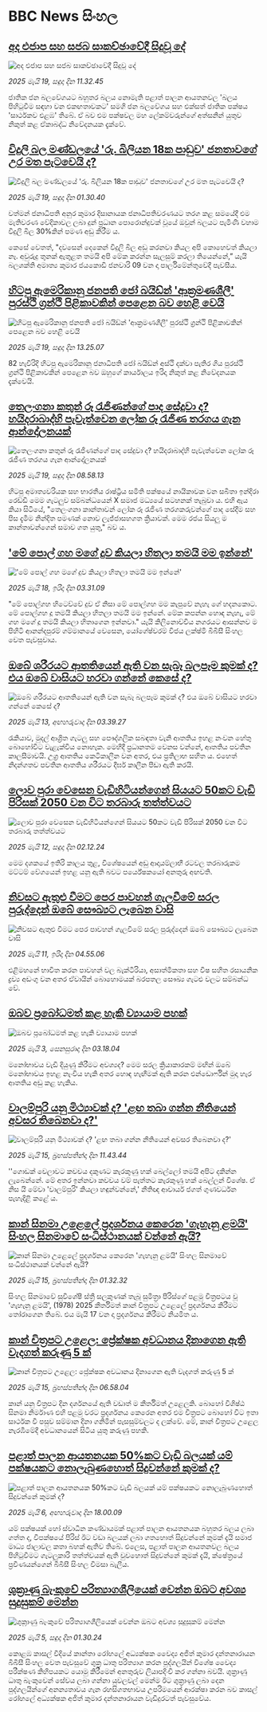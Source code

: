 # BBC News සිංහල## [අද එජාප සහ සජබ සාකච්ඡාවේදී සිදුවූ දේ](https://www.bbc.com/sinhala/articles/cwywqn2zr5do?at_campaign=githubrss)![අද එජාප සහ සජබ සාකච්ඡාවේදී සිදුවූ දේ](https://ichef.bbci.co.uk/ace/standard/240/cpsprodpb/59a4/live/9281cd30-349f-11f0-ad6d-67c1c2fdfbf5.jpg)_2025 මැයි 19, සඳුදා දින 11.32.45_ජාතික ජන බලවේගයට බහුතර බලය නොමැති පළාත් පාලන ආයතනවල 'බලය පිහිටුවීම සඳහා වන එකඟතාවකට' සමගි ජන බලවේගය සහ එක්සත් ජාතික පක්ෂය 'සාර්ථකව එළඹ' තිබේ.
ඒ බව එම පක්ෂවල මහ ලේකම්වරුන්ගේ අත්සනින් යුතුව නිකුත් කළ ඒකාබද්ධ නිවේදනයක දැක්වේ.## [විදුලි බල මණ්ඩලයේ 'රු. බිලියන 18ක පාඩුව' ජනතාවගේ උර මත පැටවෙයි ද?](https://www.bbc.com/sinhala/articles/cz709jvq0xro?at_campaign=githubrss)![විදුලි බල මණ්ඩලයේ 'රු. බිලියන 18ක පාඩුව' ජනතාවගේ උර මත පැටවෙයි ද?](https://ichef.bbci.co.uk/ace/standard/240/cpsprodpb/4d99/live/762ac740-346d-11f0-96c3-cf669419a2b0.jpg)_2025 මැයි 19, සඳුදා දින 01.30.40_වත්මන් ජනාධිපති අනුර කුමාර දිසානායක ජනාධිපතිවරණයට තරග කළ සමයේදී එම මැතිවරණ වේදිකාවල ලබා දුන් ප්‍රධාන පොරොන්දුවක් වූයේ ඔවුන් බලයට පැමිණි වහාම විදුලි බිල 30%කින් පමණ අඩු කිරීම ය.

කෙසේ වෙතත්, "දවසෙන් දෙකෙන් විදුලි බිල අඩු කරනවා කියල අපි කොහෙවත් කියලා නෑ. අවුරුදු තුනක් ඇතුළත තමයි අපි මේක කරන්න සැලසුම් කරලා තියෙන්නේ,” යැයි බලශක්ති අමාත්‍ය කුමාර ජයකොඩි ජනවාරි 09 වන දා පාර්ලිමේන්තුවේදී පැවසීය.## [හිටපු ඇමෙරිකානු ජනපති ජෝ බයිඩ්න් 'ආක්‍රමණශීලී' පුරස්ථි ග්‍රන්ථි පිළිකාවකින් පෙළෙන බව හෙළි වෙයි](https://www.bbc.com/sinhala/articles/cvgnqv94l36o?at_campaign=githubrss)![හිටපු ඇමෙරිකානු ජනපති ජෝ බයිඩ්න් 'ආක්‍රමණශීලී' පුරස්ථි ග්‍රන්ථි පිළිකාවකින් පෙළෙන බව හෙළි වෙයි](https://ichef.bbci.co.uk/ace/standard/240/cpsprodpb/f0a9/live/99fe5890-347b-11f0-8519-3b5a01ebe413.jpg)_2025 මැයි 19, සඳුදා දින 13.25.07_82 හැවිරිදි හිටපු ඇමෙරිකානු ජනාධිපති ජෝ බයිඩ්න් අස්ථි දක්වා පැතිර ගිය පුරස්ථි ග්‍රන්ථි පිළිකාවකින් පෙළෙන බව ඔහුගේ කාර්යාලය ඉරිදා නිකුත් කළ නිවේදනයක දැක්වෙයි.## [තෙලංගනා කතුන් රූ රැජිණන්ගේ පාද සේදුවා ද? හයිදරාබාද්හි පැවැත්වෙන ලෝක රූ රැජිණ තරගය ගැන ආන්දෝලනයක්](https://www.bbc.com/sinhala/articles/ckg71k498gpo?at_campaign=githubrss)![තෙලංගනා කතුන් රූ රැජිණන්ගේ පාද සේදුවා ද? හයිදරාබාද්හි පැවැත්වෙන ලෝක රූ රැජිණ තරගය ගැන ආන්දෝලනයක්](https://ichef.bbci.co.uk/ace/standard/240/cpsprodpb/0ee4/live/219647f0-348f-11f0-96c3-cf669419a2b0.jpg)_2025 මැයි 19, සඳුදා දින 08.58.13_හිටපු අමාත්‍යවරියක සහ භාරතීය රාෂ්ට්‍රීය සමිති පක්ෂයේ නායිකාවක වන සබීතා ඉන්දිරා රෙඩ්ඩි මෙම ගැටලුව සම්බන්ධයෙන් X සමාජ මධ්‍යයේ සටහනක් තැබුවා ය. එහි ඇය කියා සිටියේ, "තෙලංගනා කාන්තාවන් ලෝක රූ රැජිණ තරගකරුවන්ගේ පාද සේදීම සහ පිස දැමීම නින්දිත පමණක් නොව ලැජ්ජාසහගත ක්‍රියාවක්. මෙම රජය සියලු ම කාන්තාවන්ගෙන් සමාව ගත යුතු," බව ය.## ['මේ පොල් ගහ මගේ දුව කියලා හිතලා තමයි මම ඉන්නේ'](https://www.bbc.com/sinhala/articles/c071zevj3jlo?at_campaign=githubrss)!['මේ පොල් ගහ මගේ දුව කියලා හිතලා තමයි මම ඉන්නේ'](https://ichef.bbci.co.uk/ace/standard/240/cpsprodpb/a068/live/f665daa0-3317-11f0-96c3-cf669419a2b0.jpg)_2025 මැයි 18, ඉරිදා දින 03.31.09_"මේ පොල්ගහ හිටෙව්වේ දුව ඒ නිසා මේ පොල්ගහ මම කැපුවේ නැහැ ගේ හදනකොට. මේ පොල්ගහ දූ තමයි කියලා හිතලා තමයි මම ඉන්නේ. මේක කපන්න හොඳ නැහැ, මේ ගහ මගේ දූ තමයි කියලා හිතාගෙන ඉන්නවා." යැයි කිලිනොච්චිය නගරයට ආසන්නව ම පිහිටි ආනන්දපුරම් ගම්මානයේ වෙසෙන, යෝගේෂ්වරම් විජය ලක්ෂ්මි බීබීසී සිංහල වෙත පැවසුවාය.## [ඔබේ ශරීරයට ආතතියෙන් ඇති වන සැබෑ බලපෑම කුමක් ද? එය ඔබේ වාසියට හරවා ගන්නේ කෙසේ ද?](https://www.bbc.com/sinhala/articles/c0r5ydvy548o?at_campaign=githubrss)![ඔබේ ශරීරයට ආතතියෙන් ඇති වන සැබෑ බලපෑම කුමක් ද? එය ඔබේ වාසියට හරවා ගන්නේ කෙසේ ද?](https://ichef.bbci.co.uk/ace/standard/240/cpsprodpb/cf90/live/1ac001c0-0afd-11f0-94d4-6f954f5dcfa3.jpg)_2025 මැයි 13, අඟහරුවාදා දින 03.39.27_රැකියාව, මුදල් ආශ්‍රිත ගැටලු සහ පෞද්ගලික සබඳතා වැනි ආතතිය ඉහළ නංවන හේතු බොහෝවිට වැළැක්විය නොහැක. මෙහිදී ප්‍රධානතම වෙනස වන්නේ, ආතතිය පවතින කාලසීමාවයි. උග්‍ර ආතතිය කෙටිකාලීන වන අතර, එය ප්‍රතිලාභ සහිත ය. එහෙත් නිදන්ගතව පවතින ආතතිය ශරීරයට දීර්ඝ කාලීන පීඩා ඇති කරයි.## [ලොව පුරා වෙසෙන වැඩිහිටියන්ගෙන් සියයට 50කට වැඩි පිරිසක් 2050 වන විට තරබාරු තත්ත්වයට](https://www.bbc.com/sinhala/articles/c5yg3yne833o?at_campaign=githubrss)![ලොව පුරා වෙසෙන වැඩිහිටියන්ගෙන් සියයට 50කට වැඩි පිරිසක් 2050 වන විට තරබාරු තත්ත්වයට](https://ichef.bbci.co.uk/ace/standard/240/cpsprodpb/5481/live/5c3da8f0-2ef7-11f0-b26b-ab62c890638b.jpg)_2025 මැයි 12, සඳුදා දින 02.12.24_මෙම දශකයේ ඉතිරි කාලය තුළ, විශේෂයෙන් අඩු ආදායම්ලාභී රටවල තරබාරුකම මට්ටම් වේගයෙන් ඉහළ යනු ඇති බවට පර්යේෂකයෝ අනතුරු අඟවති.## [නිවසට ඇතුළු වීමට පෙර පාවහන් ගැලවීමේ සරල පුරුද්දෙන් ඔබේ සෞඛ්‍යට ලැබෙන වාසි](https://www.bbc.com/sinhala/articles/cx2wz7lr14qo?at_campaign=githubrss)![නිවසට ඇතුළු වීමට පෙර පාවහන් ගැලවීමේ සරල පුරුද්දෙන් ඔබේ සෞඛ්‍යට ලැබෙන වාසි](https://ichef.bbci.co.uk/ace/standard/240/cpsprodpb/8ee6/live/1f26f560-2688-11f0-8c66-ebf25fc2cfef.jpg)_2025 මැයි 11, ඉරිදා දින 04.55.06_එළිමහනේ භාවිත කරන පාවහන් වල බැක්ටීරියා, අසාත්මිකතා සහ විෂ සහිත රසායනික ද්‍රව්‍ය අඩංගු වන අතර ඒවායින් බොහොමයක් බරපතල සෞඛ්‍ය ගැටළු වලට සම්බන්ධ වේ.## [ඔබව ප්‍රබෝධමත් කළ හැකි ව්‍යායාම පහක්](https://www.bbc.com/sinhala/articles/cvgnyxeq29vo?at_campaign=githubrss)![ඔබව ප්‍රබෝධමත් කළ හැකි ව්‍යායාම පහක්](https://ichef.bbci.co.uk/ace/standard/240/cpsprodpb/c2df/live/6ee92ee0-f881-11ef-8c03-7dfdbeeb2526.jpg)_2025 මැයි 3, සෙනසුරාදා දින 03.18.04_මනෝභාවය වැඩි දියුණු කිරීමට අවශ්‍යද? මෙම සරල ක්‍රියාකාරකම් මඟින් ඔබේ මනෝභාවය ඉහළ නැංවිය හැකි අතර හොඳ හැඟීමක් ඇති කරන එන්ඩොර්ෆින් මුදා හැර ආතතිය අඩු කළ හැකිය.## [වාලම්පුරි යනු මිථ්‍යාවක් ද? 'ළඟ තබා ගන්න නීතියෙන් අවසර තිබෙනවා ද?'](https://www.bbc.com/sinhala/articles/cre98w2qr1jo?at_campaign=githubrss)![වාලම්පුරි යනු මිථ්‍යාවක් ද? 'ළඟ තබා ගන්න නීතියෙන් අවසර තිබෙනවා ද?'](https://ichef.bbci.co.uk/ace/standard/240/cpsprodpb/5240/live/103fc4a0-3173-11f0-8fe4-175a817b5a2f.jpg)_2025 මැයි 15, බ්‍රහස්පතින්දා දින 11.43.44_''ගොඩක් වෙලාවට කවචය දකුණට කැරකුණු හක් බෙල්ලෝ තමයි අපිට දකින්න ලැබෙන්නේ. මේ අතර ඉන්නවා කවචය වම් පැත්තට කැරකුණු හක් බෙල්ලන් විශේෂ. ඒ නිස යි මේවා 'වාලම්පුරි' කියලා හඳුන්වන්නේ,' නීතිඥ ආචාර්ය ජගත් ගුණවර්ධන පැහැදිළි කළේ ය.## [කාන් සිනමා උළෙලේ ප්‍රදර්ශනය කෙරෙන 'ගැහැනු ළමයි' සිංහල සිනමාවේ සංධිස්ථානයක් වන්නේ ඇයි?](https://www.bbc.com/sinhala/articles/c2lkdr5d8x4o?at_campaign=githubrss)![කාන් සිනමා උළෙලේ ප්‍රදර්ශනය කෙරෙන 'ගැහැනු ළමයි' සිංහල සිනමාවේ සංධිස්ථානයක් වන්නේ ඇයි?](https://ichef.bbci.co.uk/ace/standard/240/cpsprodpb/5616/live/8d32efd0-30a8-11f0-a620-b132f633f1b3.jpg)_2025 මැයි 15, බ්‍රහස්පතින්දා දින 01.32.32_සිංහල සිනමාවේ සුවිශේෂී ස්ත්‍රී සලකුණක් තැබූ සුමිත්‍රා පීරිස්ගේ පළමු චිත්‍රපටය වූ 'ගැහැනු ළමයි', (1978) 2025 කීර්තිමත් කාන් චිත්‍රපට උළෙලේ ප්‍රදර්ශනය කිරීමට තෝරාගෙන තිබේ.
එය මැයි 17 වන දා ප්‍රදර්ශනය කිරීමට නියමිත ය.## [කාන් චිත්‍රපට උළෙල: ප්‍රේක්ෂක අවධානය දිනාගෙන  ඇති  වැදගත් කරුණු 5 ක්](https://www.bbc.com/sinhala/articles/cx2jw50p6dko?at_campaign=githubrss)![කාන් චිත්‍රපට උළෙල: ප්‍රේක්ෂක අවධානය දිනාගෙන  ඇති  වැදගත් කරුණු 5 ක්](https://ichef.bbci.co.uk/ace/standard/240/cpsprodpb/23c8/live/2a046a60-2ff9-11f0-96c3-cf669419a2b0.jpg)_2025 මැයි 15, බ්‍රහස්පතින්දා දින 06.58.04_කාන් යනු චිත්‍රපට දින දර්ශනයේ ඇති වඩාත් ම කීර්තිමත් උළෙලකි. බොහෝ විශිෂ්ඨ සිනමා නිර්මාණ එහි පළමු වරට ප්‍රදර්ශනය කෙරෙන අතර එම චිත්‍රපට බොහෝ විට ඉතා සාර්ථක වී පසුව සම්මාන දිනා ගනිමින් පැසසුම්වලට ද ලක්වේ. මේ, කාන් චිත්‍රපට උළෙල නැරඹීමේදී අවධානයෙන් සිටිය යුතු කරුණු පහකි.## [පළාත් පාලන ආයතනයක 50%කට වැඩි බලයක් යම් පක්ෂයකට නොලැබුණහොත් සිදුවන්නේ කුමක් ද?](https://www.bbc.com/sinhala/articles/cy8e8yd2vpyo?at_campaign=githubrss)![පළාත් පාලන ආයතනයක 50%කට වැඩි බලයක් යම් පක්ෂයකට නොලැබුණහොත් සිදුවන්නේ කුමක් ද?](https://ichef.bbci.co.uk/ace/standard/240/cpsprodpb/ca47/live/2bd95fa0-2aa2-11f0-8f57-b7237f6a66e6.jpg)_2025 මැයි 6, අඟහරුවාදා දින 18.00.09_යම් පක්ෂයක් හෝ ස්වාධීන කණ්ඩායමක් පළාත් පාලන ආයතනයක බහුතර බලය ලබා ගත්ත ද, විපක්ෂයේ පිරිස් ඊට වඩා බලයක් ලබා ගතහොත් සිදුවන්නේ කුමක් දැයි සමාජ මාධ්‍ය ජාලාවල කතා බහක් ඇතිව තිබේ.
එලෙස, පළාත් පාලන ආයතනවල බලය පිහිටුවීමට ගැටලුකාරි තත්ත්වයක් ඇති වුවහොත් සිදුවන්නේ කුමක් දැයි, ක්ෂේත්‍රයේ ප්‍රවීණයන්ගෙන් බීබීසී සිංහල විමසා බැලීය.## [ශුක්‍රාණු බැංකුවේ පරිත්‍යාගශීලියෙක් වෙන්න ඔබට අවශ්‍ය සුදුසුකම් මෙන්න](https://www.bbc.com/sinhala/articles/cze1zxr1erdo?at_campaign=githubrss)![ශුක්‍රාණු බැංකුවේ පරිත්‍යාගශීලියෙක් වෙන්න ඔබට අවශ්‍ය සුදුසුකම් මෙන්න](https://ichef.bbci.co.uk/ace/standard/240/cpsprodpb/5f9b/live/bc92d880-2978-11f0-8c66-ebf25fc2cfef.jpg)_2025 මැයි 5, සඳුදා දින 01.30.24_කොළඹ කාසල් වීදියේ කාන්තා රෝහලේ අධ්‍යක්ෂක වෛද්‍ය අජිත් කුමාර දන්තනාරායන බීබීසී සිංහල වෙත පැවසුවේ ශුක්‍ර ධාතු පරිත්‍යාග කරන පුද්ගලයින් විශේෂ වෛද්‍ය පරීක්ෂණ කිහිපයකට යොමු කිරීමෙන් අනතුරුව ලියාපදිංචි කර ගන්නා බවයි.
ශුක්‍රාණු ධාතු බැංකුවෙන් සේවය ලබා ගන්නා යුවලවල් මෙන්ම ඊට ශුක්‍රාණු ලබා දෙන පුද්ගලයින්ගේ අනන්‍යතාවය ගැන රහසිගතභාවය උපරිමයෙන් ආරක්ෂා කරන බව කාසල් රෝහලේ අධ්‍යක්ෂක අජිත් කුමාර දන්තනාරායන වැඩිදුරටත් පැවසුවේය.